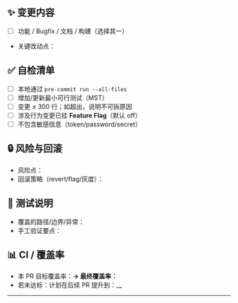 ## ✨ 变更内容

* [ ] 功能 / Bugfix / 文档 / 构建（选择其一）
* 关键改动点：

## ✅ 自检清单

* [ ] 本地通过 `pre-commit run --all-files`
* [ ] 增加/更新最小可行测试（MST）
* [ ] 变更 ≤ 300 行；如超出，说明不可拆原因
* [ ] 涉及行为变更已挂 **Feature Flag**（默认 off）
* [ ] 不包含敏感信息（token/password/secret）

## 🔒 风险与回滚

* 风险点：
* 回滚策略（revert/flag/灰度）：

## 🧪 测试说明

* 覆盖的路径/边界/异常：
* 手工验证要点：

## 📊 CI / 覆盖率

* 本 PR 目标覆盖率：__→ 最终覆盖率：__
* 若未达标：计划在后续 PR 提升到：__

---
